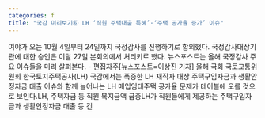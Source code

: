 ```yaml
---
categories: f
title: "국감 미리보기⑥ LH ‘직원 주택대출 특혜’·‘주택 공가율 증가’ 이슈"
---
```

여야가 오는 10월 4일부터 24일까지 국정감사를 진행하기로 합의했다. 국정감사대상기관에 대한 승인은 이달 27일 본회의에서 처리키로 했다. 뉴스포스트는 올해 국정감사 주요 이슈들을 미리 살펴본다. - 편집자주[뉴스포스트=이상진 기자] 올해 국회 국토교통위원회 한국토지주택공사(LH) 국감에서는 폭증한 LH 재직자 대상 주택구입자금과 생활안정자금 대출 이슈와 함께 늘어나는 LH 매입임대주택 공가율 문제가 테이블에 오를 것으로 보인다.LH, 주택자금 등 직원 복지금액 급증LH가 직원들에게 제공하는 주택구입자금과 생활안정자금 대출 등 건